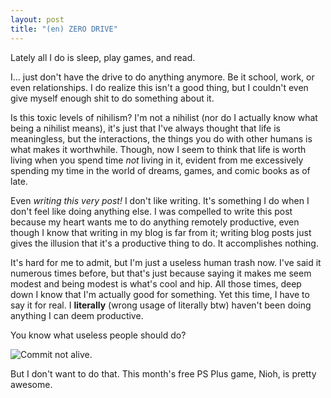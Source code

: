 ```yaml
---
layout: post
title: "(en) ZERO DRIVE"
---
```


Lately all I do is sleep, play games, and read.

I... just don't have the drive to do anything anymore. Be it school, work, or even relationships. I do realize this isn't a good thing, but I couldn't even give myself enough shit to do something about it.

Is this toxic levels of nihilism? I'm not a nihilist (nor do I actually know what being a nihilist means), it's just that I've always thought that life is meaningless, but the interactions, the things you do with other humans is what makes it worthwhile. Though, now I seem to think that life is worth living when you spend time *not* living in it, evident from me excessively spending my time in the world of dreams, games, and comic books as of late.

Even *writing this very post!* I don't like writing. It's something I do when I don't feel like doing anything else. I was compelled to write this post because my heart wants me to do anything remotely productive, even though I know that writing in my blog is far from it; writing blog posts just gives the illusion that it's a productive thing to do. It accomplishes nothing.

It's hard for me to admit, but I'm just a useless human trash now. I've said it numerous times before, but that's just because saying it makes me seem modest and being modest is what's cool and hip. All those times, deep down I know that I'm actually good for something. Yet this time, I have to say it for real. I **literally** (wrong usage of literally btw) haven't been doing anything I can deem productive.

You know what useless people should do?

![Commit not alive.](/blog/public/image/commit-not-alive.jpg)

But I don't want to do that. This month's free PS Plus game, Nioh, is pretty awesome.
